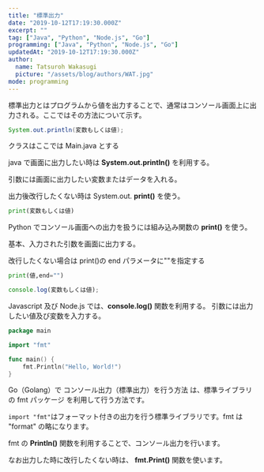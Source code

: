 ```yaml
---
title: "標準出力"
date: "2019-10-12T17:19:30.000Z"
excerpt: ""
tag: ["Java", "Python", "Node.js", "Go"]
programming: ["Java", "Python", "Node.js", "Go"]
updatedAt: "2019-10-12T17:19:30.000Z"
author:
  name: Tatsuroh Wakasugi
  picture: "/assets/blog/authors/WAT.jpg"
mode: programming
---
```


標準出力とはプログラムから値を出力することで、通常はコンソール画面上に出力される。ここではその方法について示す。

<div class="note_content_by_programming_language" id="note_content_Java">

```java
System.out.println(変数もしくは値);
```

クラスはここでは Main.java とする

java で画面に出力したい時は **System.out.println()** を利用する。

引数には画面に出力したい変数またはデータを入れる。

出力後改行したくない時は System.out. **print()** を使う。

</div>
<div class="note_content_by_programming_language" id="note_content_Python">

```python
print(変数もしくは値)
```

Python でコンソール画面への出力を扱うには組み込み関数の **print()** を使う。

基本、入力された引数を画面に出力する。

改行したくない場合は print()の end パラメータに""を指定する

```python
print(値,end="")
```

</div>
<div class="note_content_by_programming_language" id="note_content_Node.js">

```javascript
console.log(変数もしくは値);
```

Javascript 及び Node.js では、**console.log()** 関数を利用する。
引数には出力したい値及び変数を入力する。

</div>
<div class="note_content_by_programming_language" id="note_content_Go">

```go
package main

import "fmt"

func main() {
    fmt.Println("Hello, World!")
}
```

Go（Golang）で コンソール出力（標準出力）を行う方法 は、標準ライブラリの fmt パッケージ を利用して行う方法です。

`import "fmt"`はフォーマット付きの出力を行う標準ライブラリです。fmt は "format" の略になります。

fmt の **Println()** 関数を利用することで、コンソール出力を行います。

なお出力した時に改行したくない時は、 **fmt.Print()** 関数を使います。

</div>
